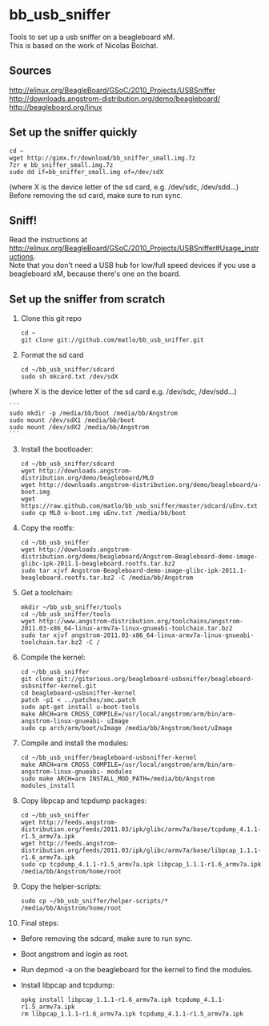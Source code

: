 bb_usb_sniffer
==============

Tools to set up a usb sniffer on a beagleboard xM.  
This is based on the work of Nicolas Boichat.

Sources  
-------

http://elinux.org/BeagleBoard/GSoC/2010_Projects/USBSniffer  
http://downloads.angstrom-distribution.org/demo/beagleboard/  
http://beagleboard.org/linux  

Set up the sniffer quickly
--------------------------

```
cd ~  
wget http://gimx.fr/download/bb_sniffer_small.img.7z  
7zr e bb_sniffer_small.img.7z  
sudo dd if=bb_sniffer_small.img of=/dev/sdX  
```
(where X is the device letter of the sd card, e.g. /dev/sdc, /dev/sdd...)  
Before removing the sd card, make sure to run sync.

Sniff!
------

Read the instructions at http://elinux.org/BeagleBoard/GSoC/2010_Projects/USBSniffer#Usage_instructions.  
Note that you don't need a USB hub for low/full speed devices if you use a beagleboard xM, because there's one on the board.  

Set up the sniffer from scratch
-------------------------------

1. Clone this git repo

    ```
    cd ~
    git clone git://github.com/matlo/bb_usb_sniffer.git
    ```
2. Format the sd card

    ```
    cd ~/bb_usb_sniffer/sdcard
    sudo sh mkcard.txt /dev/sdX
    ```
  (where X is the device letter of the sd card e.g. /dev/sdc, /dev/sdd...)

    ```
    sudo mkdir -p /media/bb/boot /media/bb/Angstrom
    sudo mount /dev/sdX1 /media/bb/boot
    sudo mount /dev/sdX2 /media/bb/Angstrom
    ```
3. Install the bootloader:

    ```
    cd ~/bb_usb_sniffer/sdcard
    wget http://downloads.angstrom-distribution.org/demo/beagleboard/MLO
    wget http://downloads.angstrom-distribution.org/demo/beagleboard/u-boot.img
    wget https://raw.github.com/matlo/bb_usb_sniffer/master/sdcard/uEnv.txt
    sudo cp MLO u-boot.img uEnv.txt /media/bb/boot
    ```
4. Copy the rootfs:

    ```
    cd ~/bb_usb_sniffer
    wget http://downloads.angstrom-distribution.org/demo/beagleboard/Angstrom-Beagleboard-demo-image-glibc-ipk-2011.1-beagleboard.rootfs.tar.bz2
    sudo tar xjvf Angstrom-Beagleboard-demo-image-glibc-ipk-2011.1-beagleboard.rootfs.tar.bz2 -C /media/bb/Angstrom
    ```
5. Get a toolchain:

    ```
    mkdir ~/bb_usb_sniffer/tools
    cd ~/bb_usb_sniffer/tools
    wget http://www.angstrom-distribution.org/toolchains/angstrom-2011.03-x86_64-linux-armv7a-linux-gnueabi-toolchain.tar.bz2
    sudo tar xjvf angstrom-2011.03-x86_64-linux-armv7a-linux-gnueabi-toolchain.tar.bz2 -C /
    ```
6. Compile the kernel:

    ```
    cd ~/bb_usb_sniffer
    git clone git://gitorious.org/beagleboard-usbsniffer/beagleboard-usbsniffer-kernel.git
    cd beagleboard-usbsniffer-kernel
    patch -p1 < ../patches/xmc.patch
    sudo apt-get install u-boot-tools
    make ARCH=arm CROSS_COMPILE=/usr/local/angstrom/arm/bin/arm-angstrom-linux-gnueabi- uImage
    sudo cp arch/arm/boot/uImage /media/bb/Angstrom/boot/uImage
    ```
7. Compile and install the modules:

    ```
    cd ~/bb_usb_sniffer/beagleboard-usbsniffer-kernel
    make ARCH=arm CROSS_COMPILE=/usr/local/angstrom/arm/bin/arm-angstrom-linux-gnueabi- modules
    sudo make ARCH=arm INSTALL_MOD_PATH=/media/bb/Angstrom modules_install
    ```
8. Copy libpcap and tcpdump packages:

    ```
    cd ~/bb_usb_sniffer
    wget http://feeds.angstrom-distribution.org/feeds/2011.03/ipk/glibc/armv7a/base/tcpdump_4.1.1-r1.5_armv7a.ipk
    wget http://feeds.angstrom-distribution.org/feeds/2011.03/ipk/glibc/armv7a/base/libpcap_1.1.1-r1.6_armv7a.ipk
    sudo cp tcpdump_4.1.1-r1.5_armv7a.ipk libpcap_1.1.1-r1.6_armv7a.ipk /media/bb/Angstrom/home/root
    ```
9. Copy the helper-scripts:

    ```
    sudo cp ~/bb_usb_sniffer/helper-scripts/* /media/bb/Angstrom/home/root
    ```
10. Final steps:
  * Before removing the sdcard, make sure to run sync.  
  * Boot angstrom and login as root.  
  * Run depmod -a on the beagleboard for the kernel to find the modules.  
  * Install libpcap and tcpdump:

    ```
    opkg install libpcap_1.1.1-r1.6_armv7a.ipk tcpdump_4.1.1-r1.5_armv7a.ipk
    rm libpcap_1.1.1-r1.6_armv7a.ipk tcpdump_4.1.1-r1.5_armv7a.ipk
    ```

